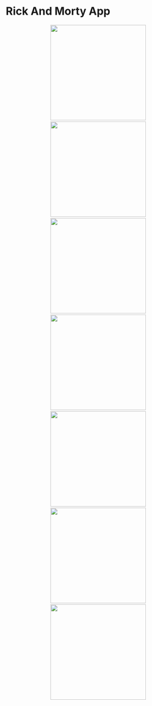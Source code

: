 <h1>Rick And Morty App</h1>

<p align="center">
<img src="RickAndMortyReadMe/Simulator Screenshot - iPhone 15 Pro - 2024-05-12 at 16.30.24.png" width="250">&nbsp;&nbsp;&nbsp;&nbsp;&nbsp;
<img src="RickAndMortyReadMe/Simulator Screenshot - iPhone 15 Pro - 2024-05-12 at 16.30.45.png" width="250">&nbsp;&nbsp;&nbsp;&nbsp;&nbsp;
<img src="RickAndMortyReadMe/Simulator Screenshot - iPhone 15 Pro - 2024-05-12 at 16.30.48.png" width="250">&nbsp;&nbsp;&nbsp;&nbsp;&nbsp;
<img src="RickAndMortyReadMe/Simulator Screenshot - iPhone 15 Pro - 2024-05-12 at 16.30.52.png" width="250">&nbsp;&nbsp;&nbsp;&nbsp;&nbsp;
<img src="RickAndMortyReadMe/Simulator Screenshot - iPhone 15 Pro - 2024-05-12 at 16.30.58.png" width="250">&nbsp;&nbsp;&nbsp;&nbsp;&nbsp;
<img src="RickAndMortyReadMe/Simulator Screenshot - iPhone 15 Pro - 2024-05-12 at 16.31.01.png" width="250">&nbsp;&nbsp;&nbsp;&nbsp;&nbsp;
<img src="RickAndMortyReadMe/Simulator Screenshot - iPhone 15 Pro - 2024-05-12 at 16.31.04.png" width="250">&nbsp;&nbsp;&nbsp;&nbsp;&nbsp;
</p>
